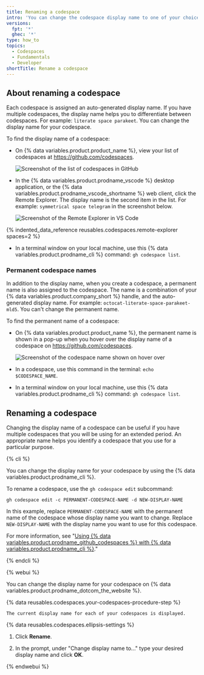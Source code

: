 ```yaml
---
title: Renaming a codespace
intro: 'You can change the codespace display name to one of your choice through {% data variables.product.prodname_dotcom_the_website %} or the {% data variables.product.prodname_cli %}.'
versions:
  fpt: '*'
  ghec: '*'
type: how_to
topics:
  - Codespaces
  - Fundamentals
  - Developer
shortTitle: Rename a codespace
---
```


## About renaming a codespace

Each codespace is assigned an auto-generated display name. If you have multiple codespaces, the display name helps you to differentiate between codespaces. For example: `literate space parakeet`. You can change the display name for your codespace.

To find the display name of a codespace:

- On {% data variables.product.product_name %}, view your list of codespaces at https://github.com/codespaces.

  ![Screenshot of the list of codespaces in GitHub](/assets/images/help/codespaces/click-name-codespace.png)

- In the {% data variables.product.prodname_vscode %} desktop application, or the {% data variables.product.prodname_vscode_shortname %} web client, click the Remote Explorer. The display name is the second item in the list. For example: `symmetrical space telegram` in the screenshot below.

  ![Screenshot of the Remote Explorer in VS Code](/assets/images/help/codespaces/codespaces-remote-explorer.png)

{% indented_data_reference reusables.codespaces.remote-explorer spaces=2 %}
- In a terminal window on your local machine, use this {% data variables.product.prodname_cli %} command: `gh codespace list`.

### Permanent codespace names

In addition to the display name, when you create a codespace, a permanent name is also assigned to the codespace. The name is a combination of your {% data variables.product.company_short %} handle, and the auto-generated display name. For example: `octocat-literate-space-parakeet-mld5`. You can't change the permanent name.

To find the permanent name of a codespace:

* On {% data variables.product.product_name %}, the permanent name is shown in a pop-up when you hover over the display name of a codespace on https://github.com/codespaces.

   ![Screenshot of the codespace name shown on hover over](/assets/images/help/codespaces/find-codespace-name-github.png)

* In a codespace, use this command in the terminal: `echo $CODESPACE_NAME`.
* In a terminal window on your local machine, use this {% data variables.product.prodname_cli %} command: `gh codespace list`.

## Renaming a codespace

Changing the display name of a codespace can be useful if you have multiple codespaces that you will be using for an extended period. An appropriate name helps you identify a codespace that you use for a particular purpose.

{% cli %}

You can change the display name for your codespace by using the {% data variables.product.prodname_cli %}.

To rename a codespace, use the `gh codespace edit` subcommand:

```shell
gh codespace edit -c PERMANENT-CODESPACE-NAME -d NEW-DISPLAY-NAME
```

In this example, replace `PERMANENT-CODESPACE-NAME` with the permanent name of the codespace whose display name you want to change. Replace `NEW-DISPLAY-NAME` with the display name you want to use for this codespace.

For more information, see "[Using {% data variables.product.prodname_github_codespaces %} with {% data variables.product.prodname_cli %}](/codespaces/developing-in-codespaces/using-github-codespaces-with-github-cli#rename-a-codespace)."

{% endcli %}

{% webui %}

You can change the display name for your codespace on {% data variables.product.prodname_dotcom_the_website %}.

{% data reusables.codespaces.your-codespaces-procedure-step %}

    The current display name for each of your codespaces is displayed.

{% data reusables.codespaces.ellipsis-settings %}
1. Click **Rename**.

1. In the prompt, under "Change display name to..." type your desired display name and click **OK**.

{% endwebui %}
